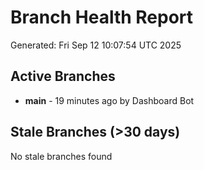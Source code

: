 # Branch Health Report
Generated: Fri Sep 12 10:07:54 UTC 2025

## Active Branches
- **main** - 19 minutes ago by Dashboard Bot

## Stale Branches (>30 days)
No stale branches found

